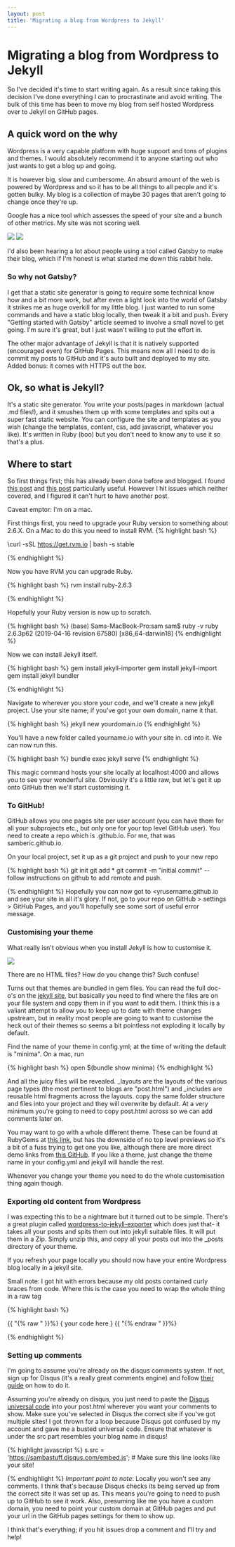 ```yaml
---
layout: post
title: 'Migrating a blog from Wordpress to Jekyll'
---
```

# Migrating a blog from Wordpress to Jekyll
So I've decided it's time to start writing again.  As a result since taking this decision I've done everything I can to procrastinate and avoid writing.  The bulk of this time has been to move my blog from self hosted Wordpress over to Jekyll on GitHub pages.

## A quick word on the why
Wordpress is a very capable platform with huge support and tons of plugins and themes.  I would absolutely recommend it to anyone starting out who just wants to get a blog up and going.

It is however big, slow and cumbersome.  An absurd amount of the web is powered by Wordpress and so it has to be all things to all people and it's gotten bulky.  My blog is a collection of maybe 30 pages that aren't going to change once they're up.  

Google has a nice tool which assesses the speed of your site and a bunch of other metrics. My site was not scoring well.

![](/assets/images/slow-mobile.png)
![](/assets/images/slow-desktop.png)

I'd also been hearing a lot about people using a tool called Gatsby to make their blog, which if I'm honest is what started me down this rabbit hole.

### So why not Gatsby?
I get that a static site generator is going to require some technical know how and a bit more work, but after even a light look into the world of Gatsby it strikes me as huge overkill for my little blog.  I just wanted to run some commands and have a static blog locally, then tweak it a bit and push.  Every "Getting started with Gatsby" article seemed to involve a small novel to get going.  I'm sure it's great, but I just wasn't willing to put the effort in.

The other major advantage of Jekyll is that it is natively supported (encouraged even) for GitHub Pages.  This means now all I need to do is commit my posts to GitHub and it's auto built and deployed to my site.  Added bonus: it comes with HTTPS out the box.

## Ok, so what is Jekyll?
It's a static site generator.  You write your posts/pages in markdown (actual .md files!), and it smushes them up with some templates and spits out a super fast static website.  You can configure the site and templates as you wish (change the templates, content, css, add javascript, whatever you like).  It's written in Ruby (boo) but you don't need to know any to use it so that's a plus.

## Where to start
So first things first; this has already been done before and blogged.  I found [this post](https://girliemac.com/blog/2013/12/27/wordpress-to-jekyll/) and [this post](https://blog.webjeda.com/wordpress-to-jekyll-migration/) particularly useful.  However I hit issues which neither covered, and I figured it can't hurt to have another post.

Caveat emptor: I'm on a mac.

First things first, you need to upgrade your Ruby version to something about 2.6.X.  On a Mac to do this you need to install RVM. 
{% highlight bash %}

\curl -sSL https://get.rvm.io | bash -s stable

{% endhighlight %}

Now you have RVM you can upgrade Ruby.

{% highlight bash %}
rvm install ruby-2.6.3

{% endhighlight %}

Hopefully your Ruby version is now up to scratch.

{% highlight bash %}
(base) Sams-MacBook-Pro:sam sam$ ruby -v
ruby 2.6.3p62 (2019-04-16 revision 67580) [x86_64-darwin18]
{% endhighlight %}


Now we can install Jekyll itself.  

{% highlight bash %}
gem install jekyll-importer
gem install jekyll-import
gem install jekyll bundler

{% endhighlight %}

Navigate to wherever you store your code, and we'll create a new jekyll project.  Use your site name; if you've got your own domain, name it that.

{% highlight bash %}
jekyll new yourdomain.io
{% endhighlight %}

You'll have a new folder called yourname.io with your site in. cd into it.  We can now run this.

{% highlight bash %}
bundle exec jekyll serve
{% endhighlight %}

This magic command hosts your site locally at localhost:4000 and allows you to see your wonderful site.  Obviously it's a little raw, but let's get it up onto GitHub then we'll start customising it.

### To GitHub!
GitHub allows you one pages site per user account (you can have them for all your subprojects etc., but only one for your top level GitHub user).  You need to create a repo which is <yrusername>.github.io.  For me, that was samberic.github.io.

On your local project, set it up as a git project and push to your new repo

{% highlight bash %}
git init
git add *
git commit -m "initial commit"
-- follow instructions on github to add remote and push.

{% endhighlight %}
Hopefully you can now got to <yrusername.github.io and see your site in all it's glory. If not, go to your repo on GitHub > settings > GitHub Pages, and you'll hopefully see some sort of useful error message.  

### Customising your theme
What really isn't obvious when you install Jekyll is how to customise it.

![](/assets/images/initial-structure.png)

There are no HTML files? How do you change this? Such confuse!

Turns out that themes are bundled in gem files.  You can read the full doc-o's on the [jekyll site](https://jekyllrb.com/docs/themes/), but basically you need to find where the files are on your file system and copy them in if you want to edit them.  I think this is a valiant attempt to allow you to keep up to date with theme changes upstream, but in reality most people are going to want to customise the heck out of their themes so seems a bit pointless not exploding it locally by default.

Find the name of your theme in config.yml; at the time of writing the default is "minima". On a mac, run

{% highlight bash %}
open $(bundle show minima)
{% endhighlight %}

And all the juicy files will be revealed.  _layouts are the layouts of the various page types (the most pertinent to blogs are "post.html") and _includes are reusable html fragments across the layouts.  copy the same folder structure and files into your project and they will overwrite by default.  At a very minimum you're going to need to copy post.html across so we can add comments later on.

You may want to go with a whole different theme. These can be found at RubyGems at [this link](https://rubygems.org/search?utf8=%E2%9C%93&query=jekyll-theme), but has the downside of no top level previews so it's a bit of a fuss trying to get one you like, although there are more direct demo links from [this GitHub](https://github.com/planetjekyll/awesome-jekyll-themes).  If you like a theme, just change the theme name in your config.yml and jekyll will handle the rest.

Whenever you change your theme you need to do the whole customisation thing again though.

### Exporting old content from Wordpress
I was expecting this to be a nightmare but it turned out to be simple.  There's a great plugin called [wordpress-to-jekyll-exporter](https://ben.balter.com/wordpress-to-jekyll-exporter/) which does just that- it takes all your posts and spits them out into jekyll suitable files.  It will put them in a Zip.  Simply unzip this, and copy all your posts out into the _posts directory of your theme.

If you refresh your page locally you should now have your entire Wordpress blog locally in a jekyll site.

Small note: I got hit with errors because my old posts contained curly braces from code.  Where this is the case you need to wrap the whole thing in a raw tag

{% highlight bash %}


 {{ "{% raw " }}%}
{ your code here }
 {{ "{% endraw " }}%} 


{% endhighlight %}

### Setting up comments
I'm going to assume you're already on the disqus comments system.  If not, sign up for Disqus (it's a really great comments engine) and follow [their guide](https://help.disqus.com/articles/1717131-importing-comments-from-wordpress) on how to do it.

Assuming you're already on disqus, you just need to paste the [Disqus universal code](http://docs.disqus.com/developers/universal/) into your post.html wherever you want your comments to show.  Make sure you've selected in Disqus the correct site if you've got multiple sites! I got thrown for a loop because Disqus got confused by my account and gave me a busted universal code.  Ensure that whatever is under the src part resembles your blog name in disqus!


{% highlight javascript %}
s.src = 'https://sambastuff.disqus.com/embed.js'; # Make sure this line looks like your site!

{% endhighlight %}
_Important point to note_: Locally you won't see any comments. I think that's because Disqus checks its being served up from the correct site it was set up as.  This means you're going to need to push up to GitHub to see it work.  Also, presuming like me you have a custom domain, you need to point your custom domain at GitHub pages and put your url in the GitHub pages settings for them to show up.

I think that's everything; if you hit issues drop a comment and I'll try and help!